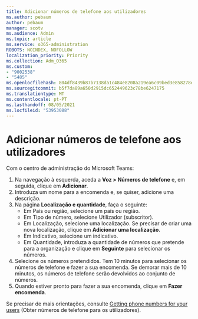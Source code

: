```yaml
---
title: Adicionar números de telefone aos utilizadores
ms.author: pebaum
author: pebaum
manager: scotv
ms.audience: Admin
ms.topic: article
ms.service: o365-administration
ROBOTS: NOINDEX, NOFOLLOW
localization_priority: Priority
ms.collection: Adm_O365
ms.custom:
- "9002538"
- "5485"
ms.openlocfilehash: 804df8439b87b7138da1c484e8208a219ea6c09bed3e858278e4334c0c6612cb
ms.sourcegitcommit: b5f7da89a650d2915dc652449623c78be6247175
ms.translationtype: MT
ms.contentlocale: pt-PT
ms.lasthandoff: 08/05/2021
ms.locfileid: "53953088"
---
```

# <a name="adding-phone-numbers-to-users"></a>Adicionar números de telefone aos utilizadores

Com o centro de administração do Microsoft Teams:

1. Na navegação à esquerda, aceda a **Voz > Números de telefone** e, em seguida, clique em **Adicionar**.
2. Introduza um nome para a encomenda e, se quiser, adicione uma descrição.
3. Na página **Localização e quantidade**, faça o seguinte:
    - Em País ou região, selecione um país ou região.
    - Em Tipo de número, selecione Utilizador (subscritor).
    - Em Localização, selecione uma localização. Se precisar de criar uma nova localização, clique em **Adicionar uma localização**.
    - Em Indicativo, selecione um indicativo.
    - Em Quantidade, introduza a quantidade de números que pretende para a organização e clique em **Seguinte** para selecionar os números.
4. Selecione os números pretendidos. Tem 10 minutos para selecionar os números de telefone e fazer a sua encomenda. Se demorar mais de 10 minutos, os números de telefone serão devolvidos ao conjunto de números.
5. Quando estiver pronto para fazer a sua encomenda, clique em **Fazer encomenda**.

Se precisar de mais orientações, consulte [Getting phone numbers for your users](https://docs.microsoft.com/microsoftteams/getting-phone-numbers-for-your-users) (Obter números de telefone para os utilizadores).
